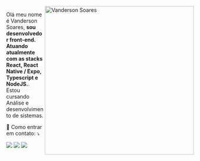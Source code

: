 <img src="https://raw.githubusercontent.com/MicaelliMedeiros/micaellimedeiros/master/image/computer-illustration.png" min-width="400px" max-width="400px" width="400px" align="right" alt="Vanderson Soares">

<p align="left"> 
  Olá meu nome é Vanderson Soares, <strong>sou desenvolvedor front-end. Atuando atualmente com as stacks React, React Native / Expo, Typescript e NodeJS.</strong>.<br>
  Estou cursando Análise e desenvolvimento de sistemas.
</p>

<p align="left">
  💌 Como entrar em contato: ⤵️
</p>

<p align="left">
  <a href="mailto:vanderson.stefanio1@gmail.com" alt="Gmail">
  <img src="https://img.shields.io/badge/-Gmail-FF0000?style=flat-square&labelColor=FF0000&logo=gmail&logoColor=white&link=mailto:vanderson.stefanio@hotmail.com" /></a>


  <a href="//wa.me/5531996269230" alt="WhatsApp">
  <img src="https://img.shields.io/badge/-WhatsApp-25d366?style=flat-square&labelColor=25d366&logo=whatsapp&logoColor=white&link=https://wa.me/5531996269230"/></a>

 <a href="https://www.linkedin.com/in/vanderson-soares-bbbb6a207" alt="LinkdIn"> 
    <img src="https://img.shields.io/badge/LinkedIn-0077B5?style=flat-square&logo=linkedin&logoColor=white&link=https://www.linkedin.com/in/vanderson-soares-bbbb6a207"/></a>

</a>
</p>  
